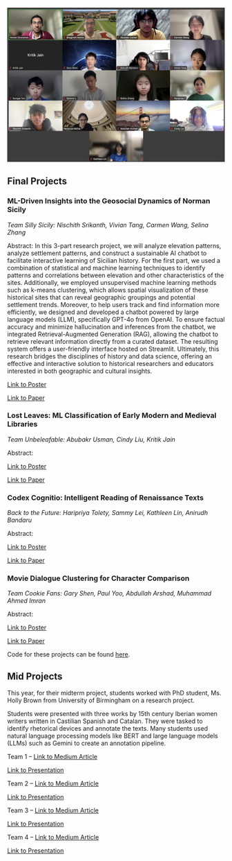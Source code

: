 <p align="center">
  <img src="class.png" />
</p>

## Final Projects

### **ML-Driven Insights into the Geosocial Dynamics of Norman Sicily** 

*Team Silly Sicily: Nischith Srikanth, Vivian Tang, Carmen Wang, Selina Zhang*

Abstract: In this 3-part research project, we will analyze elevation patterns, analyze settlement patterns, and
construct a sustainable AI chatbot to facilitate interactive learning of Sicilian history. For the first
part, we used a combination of statistical and machine learning techniques to identify patterns and
correlations between elevation and other characteristics of the sites. Additionally, we employed
unsupervised machine learning methods such as k-means clustering, which allows spatial visualization
of these historical sites that can reveal geographic groupings and potential settlement trends. Moreover,
to help users track and find information more efficiently, we designed and developed a chatbot powered
by large language models (LLM), specifically GPT-4o from OpenAI. To ensure factual accuracy
and minimize hallucination and inferences from the chatbot, we integrated Retrieval-Augmented
Generation (RAG), allowing the chatbot to retrieve relevant information directly from a curated
dataset. The resulting system offers a user-friendly interface hosted on Streamlit. Ultimately, this
research bridges the disciplines of history and data science, offering an effective and interactive
solution to historical researchers and educators interested in both geographic and cultural insights.

[Link to Poster](NormanSicily.png)

[Link to Paper](NormanSicily.pdf)

### **Lost Leaves: ML Classification of Early Modern and Medieval Libraries** 

*Team Unbeleafable: Abubakr Usman, Cindy Liu, Kritik Jain*

Abstract: 

[Link to Poster](Library.png)

[Link to Paper](Library.pdf)

### **Codex Cognitio: Intelligent Reading of Renaissance Texts** 

*Back to the Future: Haripriya Tolety, Sammy Lei, Kathleen Lin, Anirudh Bandaru*

Abstract: 

[Link to Poster](HandGestureRecognition.jpg)

[Link to Paper](HandGestureRecognition.pdf)

### **Movie Dialogue Clustering for Character Comparison** 

*Team Cookie Fans: Gary Shen, Paul Yoo, Abdullah Arshad, Muhammad Ahmed Imran*

Abstract: 

[Link to Poster](MetalsforProstheses.png)

[Link to Paper](MetalsforProstheses.pdf)

Code for these projects can be found [here](https://github.com/orgs/Mehta-AIMLResearchBootcamp24/repositories).

## Mid Projects
This year, for their midterm project, students worked with PhD student, Ms. Holly Brown from University of Birmingham on a research project.

Students were presented with three works by 15th century Iberian women writers written in Castilian Spanish and Catalan. They were tasked to identify rhetorical devices and annotate the texts. Many students used natural language processing models like BERT and large language models (LLMs) such as Gemini to create an annotation pipeline. 

Team 1 – [Link to Medium Article](https://medium.com/@mehtaplus/identifying-rhetorical-devices-in-spanish-and-catalan-literature-b44a9998f6c0)

[Link to Presentation](midterm1.pdf)

Team 2 – [Link to Medium Article]()

[Link to Presentation](midterm2.pdf)

Team 3 – [Link to Medium Article]()

[Link to Presentation](midterm3.pdf)

Team 4 – [Link to Medium Article]()

[Link to Presentation](midterm4.pdf)